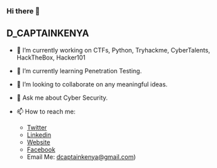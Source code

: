 ### Hi there 👋


## D_CAPTAINKENYA

- 🔭 I’m currently working on CTFs, Python, Tryhackme, CyberTalents, HackTheBox, Hacker101
- 🌱 I’m currently learning Penetration Testing.
- 👯 I’m looking to collaborate on any meaningful ideas.
- 💬 Ask me about Cyber Security.


- 📫 How to reach me: 
     - [Twitter](https://twitter.com/d_captainkenya)
     - [Linkedin](https://www.linkedin.com/in/dennis-masila-a48067160/)
     - [Website](https://d-captainkenya.github.io)
     - [Facebook](https://www.facebook.com/dee.captainkenya)
     - Email Me: dcaptainkenya@gmail.com)
      

<!--
I'm Agoo Clinton a software engineer based in Kenya.Currently I am the Developer at SOS NETWORKS,Technical Lead DSC RONGO University.Flutter, is my main development tool for making both iOS and Android applications and web.I am also experienced in front-end and backend web development with Django, Laravel and React. I'm very passionate about technologies, I spend much of my spare time learning and obsessing about the latest technologies,both for mobile and web. I think it’s important to love doing what you do, so the passion will continue to motivate and improve your skills.


-->
